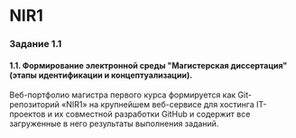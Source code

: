 # NIR1

### Задание 1.1

#### 1.1. Формирование электронной среды "Магистерская диссертация" (этапы идентификации и концептуализации).

Веб-портфолио магистра первого курса формируется как Git-репозиторий «NIR1» на крупнейшем веб-сервисе для хостинга IT-проектов и их совместной разработки GitHub и содержит все загруженные в него результаты выполнения заданий.
